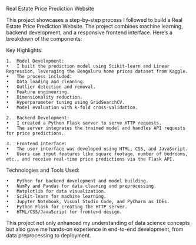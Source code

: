 Real Estate Price Prediction Website

This project showcases a step-by-step process I followed to build a Real Estate Price Prediction Website. The project combines machine learning, backend development, and a responsive frontend interface. Here’s a breakdown of the components:

Key Highlights:

	1.	Model Development:
	•	I built the prediction model using Scikit-learn and Linear Regression, leveraging the Bengaluru home prices dataset from Kaggle.
	•	The process included:
	•	Data loading and cleaning.
	•	Outlier detection and removal.
	•	Feature engineering.
	•	Dimensionality reduction.
	•	Hyperparameter tuning using GridSearchCV.
	•	Model evaluation with k-fold cross-validation.
 
	2.	Backend Development:
	•	I created a Python Flask server to serve HTTP requests.
	•	The server integrates the trained model and handles API requests for price predictions.
 
	3.	Frontend Interface:
	•	The user interface was developed using HTML, CSS, and JavaScript.
	•	Users can input features like square footage, number of bedrooms, etc., and receive real-time price predictions via the Flask API.

Technologies and Tools Used:

	•	Python for backend development and model building.
	•	NumPy and Pandas for data cleaning and preprocessing.
	•	Matplotlib for data visualization.
	•	Scikit-learn for machine learning.
	•	Jupyter Notebook, Visual Studio Code, and PyCharm as IDEs.
	•	Python Flask for creating the HTTP server.
	•	HTML/CSS/JavaScript for frontend design.

This project not only enhanced my understanding of data science concepts but also gave me hands-on experience in end-to-end development, from data preprocessing to deployment.
